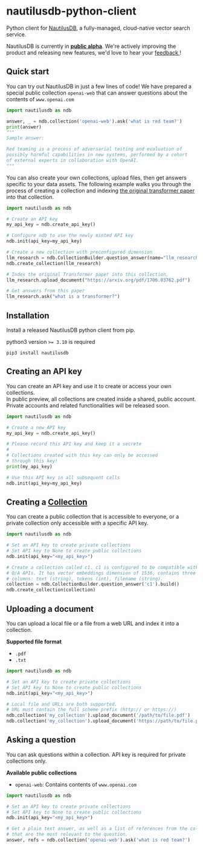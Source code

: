 # nautilusdb-python-client
Python client for [NautilusDB](http://nautilusdb.com), a fully-managed, 
cloud-native vector search service.

NautilusDB is currently in <ins>**public alpha**</ins>. We're actively 
improving 
the 
product and releasing new features, we'd love to hear your [feedback
](https://docs.google.com/forms/d/e/1FAIpQLSdAB6FLU91oUBJVRcPtpEK3WpgL9cVWethFHx0gAkKhg7LjrQ/viewform)!

## Quick start

You can try out NautilusDB in just a few lines of code! We have 
prepared a special public collection ```openai-web``` that can answer 
questions about the contents of ```www.openai.com``` 
``` python
import nautilusdb as ndb

answer, _ = ndb.collection('openai-web').ask('what is red team?')
print(answer)
"""
Sample answer:

Red teaming is a process of adversarial testing and evaluation of
possibly harmful capabilities in new systems, performed by a cohort
of external experts in collaboration with OpenAI.
"""

```
You can also create your own collections, upload files, then get answers 
specific to your data assets. The following example walks you through the 
process of creating a collection and indexing [the original transformer paper](https://arxiv.org/abs/1706.03762) into that collection.

```python
import nautilusdb as ndb

# Create an API key
my_api_key = ndb.create_api_key()

# Configure ndb to use the newly minted API key
ndb.init(api_key=my_api_key)

# Create a new collection with preconfigured dimension
llm_research = ndb.CollectionBuilder.question_answer(name="llm_research").build()
ndb.create_collection(llm_research)

# Index the original Transformer paper into this collection.
llm_research.upload_document("https://arxiv.org/pdf/1706.03762.pdf")

# Get answers from this paper
llm_research.ask("what is a transformer?")

```

## Installation

Install a released NautilusDB python client from pip.

python3 version ```>= 3.10``` is required

```shell
pip3 install nautilusdb
```

## Creating an API key
You can create an API key and use it to create or access your own collections.  
In public preview, all collections are created inside a shared, public 
account. Private accounts and related functionalities will be released soon.

```python
import nautilusdb as ndb

# Create a new API key
my_api_key = ndb.create_api_key()

# Please record this API key and keep it a secrete
#
# Collections created with this key can only be accessed
# through this key!
print(my_api_key)

# Use this API key in all subsequent calls
ndb.init(api_key=my_api_key)
```

## Creating a [Collection](https://www.nautilusdb.com/developers.html)

You can create a public collection that is accessible to everyone, or a 
private collection only accessible with a specific API key.

```python
import nautilusdb as ndb

# Set an API key to create private collections
# Set API key to None to create public collections
ndb.init(api_key="<my_api_key>")

# Create a collection called c1. c1 is configured to be compatible with 
# Q/A APIs. It has vector embeddings dimension of 1536, contains three metadata
# columns: text (string), tokens (int), filename (string). 
collection = ndb.CollectionBuilder.question_answer('c1').build()
ndb.create_collection(collection)
```

## Uploading a document
You can upload a local file or a file from a web URL and index it into a 
collection.

**Supported file format**
- ```.pdf```
- ```.txt```

```python
import nautilusdb as ndb

# Set an API key to create private collections
# Set API key to None to create public collections
ndb.init(api_key="<my_api_key>")

# Local file and URLs are both supported.
# URL must contain the full scheme prefix (http:// or https://)
ndb.collection('my_collection').upload_document('/path/to/file.pdf')
ndb.collection('my_collection').upload_document('https://path/to/file.pdf')

```

## Asking a question
You can ask questions within a collection. API key is required for private
collections only.

**Available public collections**
- ```openai-web```: Contains contents of ```www.openai.com```

```python
import nautilusdb as ndb

# Set an API key to create private collections
# Set API key to None to create public collections
ndb.init(api_key="<my_api_key>")

# Get a plain text answer, as well as a list of references from the collection
# that are the most relevant to the question.
answer, refs = ndb.collection('openai-web').ask('what is red team?')
```
